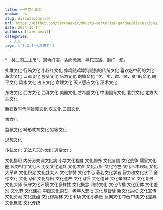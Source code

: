 ```yaml
---
title: 一些文化词汇
number: 36
slug: discussions-36/
url: https://github.com/tarenaexit/mkdocs-merterial-garden/discussions/36
date: 2024-10-14
authors: [tarenaexit]
categories: 
  - 人文
tags: ['2.2.1-人文素养']
---
```


“一哭二闹三上吊”、满地打滚、装病撒泼、寻死觅活、倒打一耙。
<!-- more -->
扎堆文化
行贿文化
小粉红文化
嫁鸡随鸡嫁狗随狗的传统文化
喜欢吃中药的文化
革命文化
口罩文化
套头文化
陪酒文化
翻墙文化
“吹、卖、嫖、赌、贪”的文化
躺平文化
风水文化
占卜文化
命理文化
天人感应文化
巫术文化

东方文化
西方文化
西洋文化
美国文化
古希腊文化
中国固有文化
北京文化
北方大蒜文化

新石器时代河姆渡文化
汉文化
三国文化

古文化

监狱文化
畸形教育文化
劣等文化

思想文化

传统文化
无法无天的文化
通俗文化

文化挪用
内分泌失调文化病
小学文化程度
文化修养
文化自信
文化战争
儒家文化圈
反伪科学文化人
历史文化遗址
文化大省
文化汉奸
文化特色
文化艺术领域
文化大革命
文化积淀
文化犹太人
文化参赞
文化中心
著名文化学者
智力和文化水平
全球文化
文化习俗
文化输出
文化遗产
文化习惯
文化遗址
文化帝国主义
文化背景
文化大师
保守文化环境
文化多样性
文化概念
网络文化
文化传播
文化团体
文化差别
文化节
文化课程
中国文化崇古，老年人恋旧
文化基督徒
新文化运动
文化宣传
文化交流
文化底蕴
文化穆斯林
文化市场
文化小商贩
反向文化冲击
中美文化差异
文化概念
文化传统

<script src="https://giscus.app/client.js"
	data-repo="tarenaexit/mkdocs-merterial-garden"
	data-repo-id="RR_kgDOL4wNPw"
	data-mapping="number"
	data-term="36"
	data-reactions-enabled="1"
	data-emit-metadata="0"
	data-input-position="bottom"
	data-theme="light"
	data-lang="zh-CN"
	crossorigin="anonymous"
	async>
</script>
